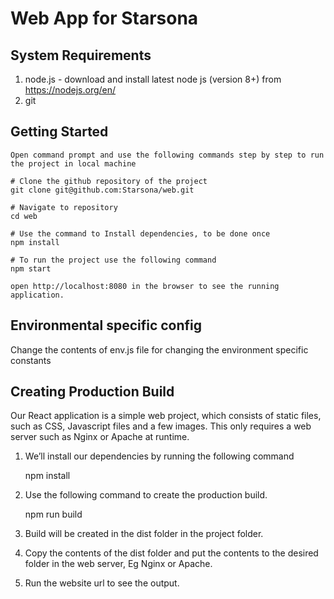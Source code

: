 # Web App for Starsona

## System Requirements
1. node.js - download and install latest node js (version 8+) from https://nodejs.org/en/
2. git 

## Getting Started
```
Open command prompt and use the following commands step by step to run the project in local machine

# Clone the github repository of the project
git clone git@github.com:Starsona/web.git

# Navigate to repository
cd web

# Use the command to Install dependencies, to be done once 
npm install

# To run the project use the following command
npm start

open http://localhost:8080 in the browser to see the running application.  

```
## Environmental specific config 
Change the contents of env.js file for changing the environment specific constants

## Creating Production Build
Our React application is a simple web project, which consists of static files, such as CSS, Javascript files and a few images. This only requires a web server such as Nginx or Apache at runtime.

1. We’ll install our dependencies by running the following command

   npm install
2. Use the following command to create the production build.

   npm run build 
2. Build will be created in the dist folder in the project folder.
3. Copy the contents of the dist folder and put the contents to the desired folder in the web server, Eg Nginx or Apache.
4. Run the website url to see the output.


